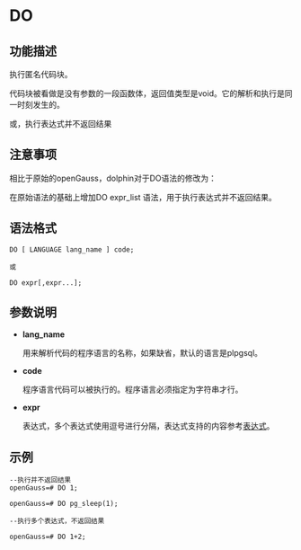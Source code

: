 # DO<a name="ZH-CN_TOPIC_0289900214"></a>

## 功能描述<a name="zh-cn_topic_0283137438_zh-cn_topic_0237122132_zh-cn_topic_0059778658_s9b63cdf8ade346bb85b02b8dbdf97170"></a>

执行匿名代码块。

代码块被看做是没有参数的一段函数体，返回值类型是void。它的解析和执行是同一时刻发生的。

或，执行表达式并不返回结果

## 注意事项<a name="zh-cn_topic_0283137438_zh-cn_topic_0237122132_zh-cn_topic_0059778658_sdad44f940b3e443387bdb882b0ddab8c"></a>

相比于原始的openGauss，dolphin对于DO语法的修改为：

在原始语法的基础上增加DO expr_list 语法，用于执行表达式并不返回结果。

## 语法格式<a name="zh-cn_topic_0283137438_zh-cn_topic_0237122132_zh-cn_topic_0059778658_sd2aa9ae78e2b471aa1517fa438ac5e9e"></a>

```
DO [ LANGUAGE lang_name ] code;

或

DO expr[,expr...];
```

## 参数说明<a name="zh-cn_topic_0283137438_zh-cn_topic_0237122132_zh-cn_topic_0059778658_sfb2bd9ccfd56476e820c028e3e53ccaf"></a>

- **lang\_name**

  用来解析代码的程序语言的名称，如果缺省，默认的语言是plpgsql。

- **code**

  程序语言代码可以被执行的。程序语言必须指定为字符串才行。

- **expr**

  表达式，多个表达式使用逗号进行分隔，表达式支持的内容参考[表达式](../SQLReference/表达式.md)。

  


## 示例<a name="zh-cn_topic_0283137438_zh-cn_topic_0237122132_zh-cn_topic_0059778658_s414adb8f7846482184cbbd960d4adfcf"></a>

```
--执行并不返回结果
openGauss=# DO 1;

openGauss=# DO pg_sleep(1);

--执行多个表达式，不返回结果

openGauss=# DO 1+2;
```